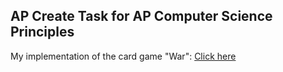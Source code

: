 ## AP Create Task for AP Computer Science Principles

My implementation of the card game "War":
[Click here](https://snap.berkeley.edu/project?username=mm31985&projectname=AP%20Create%20Task)
